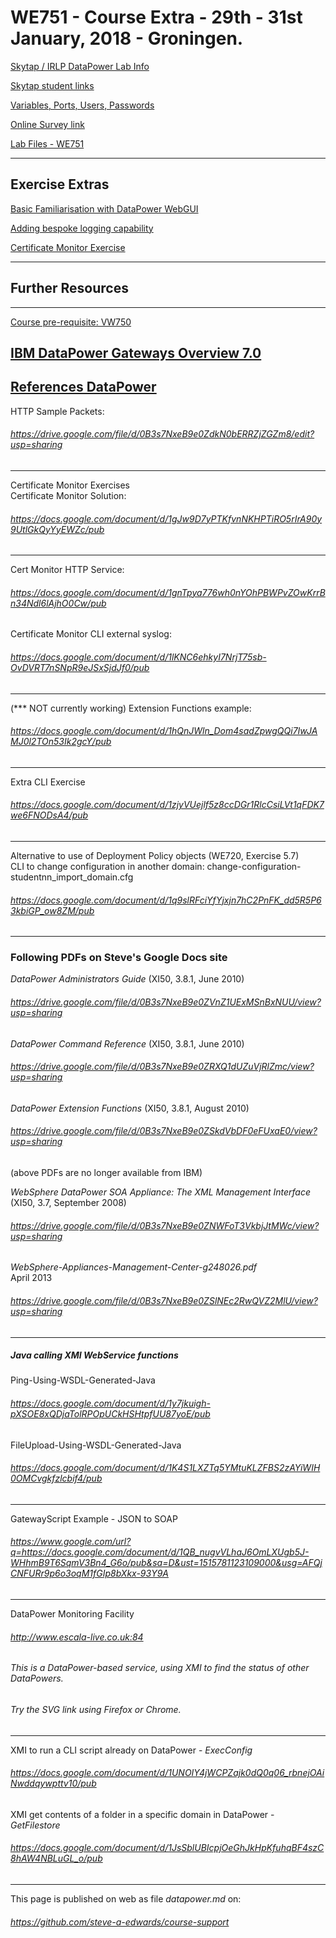 # WE751 - Course Extra - 29th - 31st January, 2018 - Groningen.

[Skytap / IRLP DataPower Lab Info](https://docs.google.com/document/d/e/2PACX-1vTkYdV767hCbGRRPRicC7TDzXmKEAcQaFYkKkbHN_YTGHw7Nn_UAqjB9yj0nuPw-XJLLEKCh9tsOiy2/pub "Brief overview of the Ubuntu Desktop and DataPower remote images.")

[Skytap student links](https://github.com/steve-a-edwards/we751/blob/master/class-info/2018-01-17.md "Click this link to see the student links to the IRLP Labs.")

[Variables, Ports, Users, Passwords](https://docs.google.com/document/d/e/2PACX-1vS5lZHs2tdYqQfV69FIBwk8be_IxIjSFe_7h_72iavp4TElK0f8QCEsmmosyn3Z5VYcOEAQ8QUT4XVD/pub "Values for WE751, WE752, WE753, WE754 Exercises.")

[Online Survey link](https://mtm.cebglobal.com/url/u.aspx?A6B020842121913338 "Click this link to do the evaluation. Not available until the last day.")

[Lab Files - WE751](https://drive.google.com/open?id=1SddqTzCAbi6CJFWpIviQlo9ul0KP4Wmn "Take away lab files in a ZIP (click this link, then click Download link at the top right of the page).")

---
## Exercise Extras

[Basic Familiarisation with DataPower WebGUI](https://docs.google.com/document/d/13rxAq57LTh6gDvXbtAWtdGpq71U8hvMJYro-DQ3Ax-s/pub "Exploring DataPower features.")

[Adding bespoke logging capability](https://github.com/steve-a-edwards/we751/blob/master/extra-exercises/error-handling-log.xsl "Instructions are in the XSL file.")

[Certificate Monitor Exercise](https://docs.google.com/document/d/1__F2cUCBpwJQhDnasWLTCYUUo3Cym_YU3R-fQmtxQKw/pub "This exercise require logging in as user *sysadmin*.")

---
## Further Resources


---
[Course pre-requisite: VW750](https://www.youtube.com/watch?v=yYk5Bzuie4g "IBM DataPower Gateway Appliance V7.5.0 Technical Introduction by Jim Brown, Mar 2016  - Youtube (49:02).")  
 
[IBM DataPower Gateways Overview 7.0](https://drive.google.com/open?id=0B3s7NxeB9e0ZelFETkRCWmZaT3c "More concise overview of DataPower and supported technologies.")
---
[References DataPower](https://docs.google.com/document/pub?id=17BJWdE56IrUkiQExRFktQWqD2-gQOpBxqVpQ-7eLmu0 "Compiled by Steve for over 10 years.") 
---
HTTP Sample Packets:  
###### <https://drive.google.com/file/d/0B3s7NxeB9e0ZdkN0bERRZjZGZm8/edit?usp=sharing>  
---
Certificate Monitor Exercises  
Certificate Monitor Solution:  
###### <https://docs.google.com/document/d/1gJw9D7yPTKfvnNKHPTiRO5rIrA90y9UtlGkQyYyEWZc/pub>  
---
Cert Monitor HTTP Service:  
###### <https://docs.google.com/document/d/1gnTpya776wh0nYOhPBWPvZOwKrrBn34Ndl6lAjhO0Cw/pub>  
Certificate Monitor CLI external syslog:  
###### <https://docs.google.com/document/d/1lKNC6ehkyI7NrjT75sb-OvDVRT7nSNpR9eJSxSjdJf0/pub>  
---
(*** NOT currently working) Extension Functions example:  
###### <https://docs.google.com/document/d/1hQnJWln_Dom4sadZpwgQQi7IwJAMJ0l2TOn53Ik2gcY/pub>  
---
Extra CLI Exercise  
###### <https://docs.google.com/document/d/1zjyVUejlf5z8ccDGr1RlcCsiLVt1qFDK7we6FNODsA4/pub>  
---
Alternative to use of Deployment Policy objects (WE720, Exercise 5.7)  
CLI to change configuration in another domain: change-configuration-studentnn_import_domain.cfg  
###### <https://docs.google.com/document/d/1q9slRFciYfYjxjn7hC2PnFK_dd5R5P63kbiGP_ow8ZM/pub>  
---
### Following PDFs on Steve's Google Docs site  
*DataPower Administrators Guide* (XI50, 3.8.1, June 2010)  
###### <https://drive.google.com/file/d/0B3s7NxeB9e0ZVnZ1UExMSnBxNUU/view?usp=sharing>  
*DataPower Command Reference* (XI50, 3.8.1, June 2010)  
###### <https://drive.google.com/file/d/0B3s7NxeB9e0ZRXQ1dUZuVjRlZmc/view?usp=sharing>  
*DataPower Extension Functions* (XI50, 3.8.1, August 2010)  
###### <https://drive.google.com/file/d/0B3s7NxeB9e0ZSkdVbDF0eFUxaE0/view?usp=sharing>  
(above PDFs are no longer available from IBM)  
  
*WebSphere DataPower SOA Appliance: The XML Management Interface*  
(XI50, 3.7, September 2008)  
###### <https://drive.google.com/file/d/0B3s7NxeB9e0ZNWFoT3VkbjJtMWc/view?usp=sharing>  
*WebSphere-Appliances-Management-Center-g248026.pdf*  
April 2013  
###### <https://drive.google.com/file/d/0B3s7NxeB9e0ZSlNEc2RwQVZ2MlU/view?usp=sharing>  

---
##### Java calling XMI WebService functions  
Ping-Using-WSDL-Generated-Java  
###### <https://docs.google.com/document/d/1y7jkuigh-pXSOE8xQDjaTolRPOpUCkHSHtpfUU87yoE/pub>  
FileUpload-Using-WSDL-Generated-Java  
###### <https://docs.google.com/document/d/1K4S1LXZTq5YMtuKLZFBS2zAYiWIH0OMCvgkfzlcbif4/pub>  
---
GatewayScript Example  - JSON to SOAP  
###### <https://www.google.com/url?q=https://docs.google.com/document/d/1QB_nugvVLhaJ6OmLXUgb5J-WHhmB9T6SqmV3Bn4_G6o/pub&sa=D&ust=1515781123109000&usg=AFQjCNFURr9p6o3oqM1fGIp8bXkx-93Y9A>    
---
DataPower Monitoring Facility  
###### <http://www.escala-live.co.uk:84>  

###### This is a DataPower-based service, using XMI to find the status of other DataPowers.  
###### Try the SVG link using Firefox or Chrome.  
---
XMI to run a CLI script already on DataPower - *ExecConfig*  
###### <https://docs.google.com/document/d/1UNOIY4jWCPZajk0dQ0q06_rbnejOAiNwddqywpttv10/pub>  
XMI get contents of a folder in a specific domain in DataPower - *GetFilestore*  
###### <https://docs.google.com/document/d/1JsSblUBIcpjOeGhJkHpKfuhqBF4szC8hAW4NBLuGL_o/pub>  
---
This page is published on web as file *datapower.md* on:
###### <https://github.com/steve-a-edwards/course-support>  
